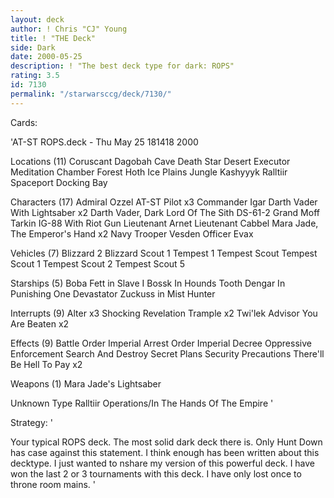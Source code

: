 ```yaml
---
layout: deck
author: ! Chris "CJ" Young
title: ! "THE Deck"
side: Dark
date: 2000-05-25
description: ! "The best deck type for dark: ROPS"
rating: 3.5
id: 7130
permalink: "/starwarsccg/deck/7130/"
---
```

Cards: 

'AT-ST ROPS.deck - Thu May 25 181418 2000


Locations (11)
Coruscant
Dagobah Cave
Death Star
Desert
Executor Meditation Chamber
Forest
Hoth Ice Plains
Jungle
Kashyyyk
Ralltiir
Spaceport Docking Bay

Characters (17)
Admiral Ozzel
AT-ST Pilot  x3
Commander Igar
Darth Vader With Lightsaber  x2
Darth Vader, Dark Lord Of The Sith
DS-61-2
Grand Moff Tarkin
IG-88 With Riot Gun
Lieutenant Arnet
Lieutenant Cabbel
Mara Jade, The Emperor's Hand	x2
Navy Trooper Vesden
Officer Evax

Vehicles (7)
Blizzard 2
Blizzard Scout 1
Tempest 1
Tempest Scout
Tempest Scout 1
Tempest Scout 2
Tempest Scout 5

Starships (5)
Boba Fett in Slave I
Bossk In Hounds Tooth
Dengar In Punishing One
Devastator
Zuckuss in Mist Hunter

Interrupts (9)
Alter  x3
Shocking Revelation
Trample  x2
Twi'lek Advisor
You Are Beaten	x2

Effects (9)
Battle Order
Imperial Arrest Order
Imperial Decree
Oppressive Enforcement
Search And Destroy
Secret Plans
Security Precautions
There'll Be Hell To Pay  x2

Weapons (1)
Mara Jade's Lightsaber

Unknown Type
Ralltiir Operations/In The Hands Of The Empire
'

Strategy: '

Your typical ROPS deck. The most solid dark deck there is. Only Hunt Down has case against this statement. I think enough has been written about this decktype. I just wanted to nshare my version of this powerful deck. I have won the last 2 or 3 tournaments with this deck. I have only lost once to throne room mains.   '
